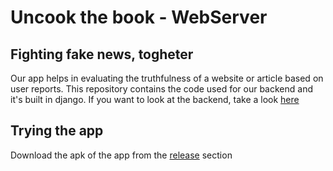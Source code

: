# Uncook the book - WebServer

## Fighting fake news, togheter
Our app helps in evaluating the truthfulness of a website or article based on user reports. This repository contains the code used for our backend and it's built in django. If you want to look at the backend, take a look [here](https://github.com/UncookTheBook/AndroidApp)

## Trying the app
Download the apk of the app from the [release](https://github.com/UncookTheBook/AndroidApp/releases) section
